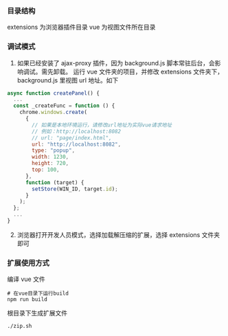### 目录结构

extensions 为浏览器插件目录
vue 为视图文件所在目录

### 调试模式

1. 如果已经安装了 ajax-proxy 插件，因为 background.js 脚本常驻后台，会影响调试。需先卸载。
   运行 vue 文件夹的项目，并修改 extensions 文件夹下，background.js 里视图 url 地址。如下

```js
async function createPanel() {
  ...
  const _createFunc = function () {
    chrome.windows.create(
      {
        // 如果是本地环境运行，请修改url地址为实际vue请求地址
        // 例如：http://localhost:8082
        // url: "page/index.html",
        url: "http://localhost:8082",
        type: "popup",
        width: 1230,
        height: 720,
        top: 100,
      },
      function (target) {
        setStore(WIN_ID, target.id);
      }
    );
  };
  ...
}
```

2. 浏览器打开开发人员模式，选择加载解压缩的扩展，选择 extensions 文件夹即可

### 扩展使用方式

编译 vue 文件

```shell
# 在vue目录下运行build
npm run build
```

根目录下生成扩展文件

```shell
./zip.sh
```
